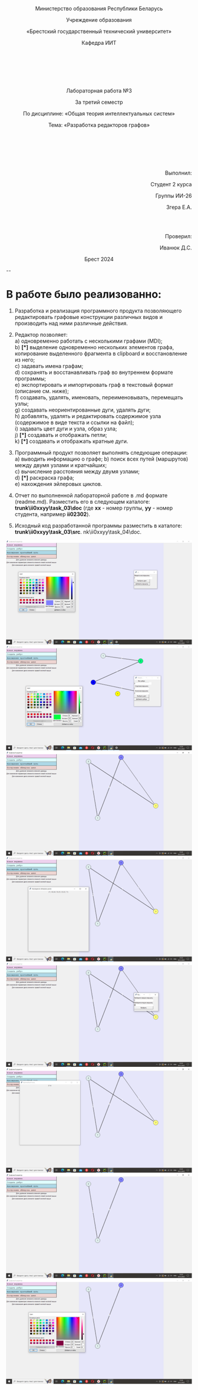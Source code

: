 <p align="center">Министерство образования Республики Беларусь</p>
<p align="center">Учреждение образования</p>
<p align="center">«Брестский государственный технический университет»</p>
<p align="center">Кафедра ИИТ</p>
<br/><br/><br/><br/><br/>
<p align="center">Лабораторная работа №3</p>
<p align="center">За третий семестр</p>
<p align="center">По дисциплине: «Общая теория интеллектуальных систем»</p>
<p align="center">Тема: «Разработка редакторов графов»</p>
<br/><br/><br/><br/><br/>
<p align="right">Выполнил:</p>
<p align="right">Студент 2 курса</p>
<p align="right">Группы ИИ-26</p>
<p align="right">Згера Е.А.</p>
<br/><br/>
<p align="right">Проверил:</p>
<p align="right">Иванюк Д.С.</p>

<p align="center">Брест 2024 <br/>

--
# В работе было реализованно: #
1. Разработка и реализация программного продукта позволяющего
редактировать графовые конструкции различных видов и производить над
ними различные действия.

2. Редактор позволяет:  
  a) одновременно работать с несколькими графами (MDI);  
  b) **[\*]** выделение одновременно нескольких элементов графа, копирование
выделенного фрагмента в clipboard и восстановление из него;  
  c) задавать имена графам;  
  d) сохранять и восстанавливать граф во внутреннем формате программы;  
  e) экспортировать и импортировать граф в текстовый формат (описание
см. ниже);  
  f) создавать, удалять, именовать, переименовывать, перемещать узлы;  
  g) создавать неориентированные дуги, удалять дуги;  
  h) добавлять, удалять и редактировать содержимое узла (содержимое в
виде текста и ссылки на файл);  
  i) задавать цвет дуги и узла, образ узла;  
  j) **[\*]** создавать и отображать петли;  
  k) **[\*]** создавать и отображать кратные дуги.

3. Программный продукт позволяет выполнять следующие операции:  
  a) выводить информацию о графе;
  b) поиск всех путей (маршрутов) между двумя узлами и кратчайших;  
  c) вычисление расстояния между двумя узлами;    
  d) **[\*]** раскраска графа;  
  e) нахождения эйлеровых циклов.  

4. Отчет по выполненной лабораторной работе в .md формате (readme.md). Разместить его в следующем каталоге: **trunk\ii0xxyy\task_03\doc** (где **xx** - номер группы, **yy** - номер студента, например **ii02302**). 

5. Исходный код разработанной программы разместить в каталоге: **trunk\ii0xxyy\task_03\src**.
nk\ii0xxyy\task_04\doc.

![Снимок экрана (1)](1.png)
![Снимок экрана (2)](2.png)
![Снимок экрана (3)](3.png)
![Снимок экрана (4)](4.png)
![Снимок экрана (5)](5.png)
![Снимок экрана (6)](6.png)
![Снимок экрана (7)](7.png)
![Снимок экрана (8)](8.png)

